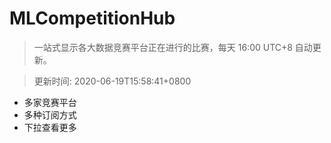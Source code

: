 # MLCompetitionHub

> 一站式显示各大数据竞赛平台正在进行的比赛，每天 16:00 UTC+8 自动更新。
  
> 更新时间: 2020-06-19T15:58:41+0800 

* 多家竞赛平台
* 多种订阅方式
* 下拉查看更多